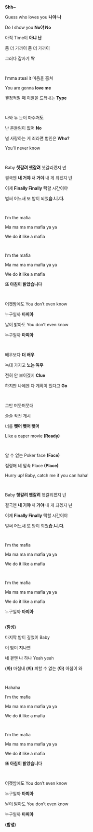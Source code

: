 <p><strong class="text-red-500">Shh~</strong></p>
<p>Guess who loves you <strong class="text-red-500">나야 나</strong></p>
<p>Do I show you <strong class="text-red-500">No야 No</strong></p>
<p>아직 Time이 <strong class="text-red-500">아냐 난</strong></p>
<p>좀 더 가까이 좀 더 가까이</p>
<p>그러다 갑자기 <strong class="text-red-500">싹</strong></p>
<br />
<p>I’mma steal it 마음을 훔쳐</p>
<p>You are gonna <strong class="text-red-500">love me</strong></p>
<p>
결정적일 때 이빨을 드러내는 <strong class="text-red-500">Type</strong>
</p>
<br />
<p>나와 두 눈이 마주쳐<strong class="text-red-500">도</strong></p>
<p>난 흔들림이 없어 <strong class="text-red-500">No</strong></p>
<p>
널 사랑하는 게 죄라면 범인은 <strong class="text-red-500">Who?</strong>
</p>
<p>You’ll never know</p>
<br />
<p>
Baby <strong class="text-red-500">헷갈려 헷갈려</strong> 헷갈리겠지 넌
</p>
<p>
결국엔 <strong class="text-red-500">내 거야 내 거야</strong> 내 게 되겠지
넌
</p>
<p>
이제 <strong class="text-red-500">Finally Finally</strong> 택할 시간이야
</p>
<p>
벌써 어느새 또 밤이 되었<strong class="text-red-500">습.니.다.</strong>
</p>
<br />
<p>I’m the mafia</p>
<p>Ma ma ma ma mafia ya ya</p>
<p>We do it like a mafia</p>
<br />
<p>I’m the mafia</p>
<p>Ma ma ma ma mafia ya ya</p>
<p>We do it like a mafia</p>
<p><strong class="text-red-500">또 아침이 밝았습니다</strong></p>
<br />
<p>어젯밤에도 You don’t even know</p>
<p>누구일까 <strong class="text-red-500">마피아</strong></p>
<p>날이 밝아도 You don’t even know</p>
<p>누구일까 <strong class="text-red-500">마피아</strong></p>
<br />
<p>배우보다 <strong class="text-red-500">더 배우</strong></p>
<p>늑대 가지고 <strong class="text-red-500">노는 여우</strong></p>
<p>전혀 안 보이겠지 <strong class="text-red-500">Clue</strong></p>
<p>
하지만 나에겐 다 계획이 있다고 <strong class="text-red-500">Go</strong>
</p>
<br />
<p>그만 머뭇머뭇대</p>
<p>슬슬 작전 개시</p>
<p>너를 <strong class="text-red-500">뺏어 뺏어 뺏어</strong></p>
<p>Like a caper movie <strong class="text-red-500">(Ready)</strong></p>
<br />
<p>알 수 없는 Poker face <strong class="text-blue-500">(Face)</strong></p>
<p>점령해 네 맘속 Place <strong class="text-blue-500">(Place)</strong></p>
<p>Hurry up! Baby, catch me if you can haha!</p>
<br />
<p>
Baby <strong class="text-red-500">헷갈려 헷갈려</strong> 헷갈리겠지 넌
</p>
<p>
결국엔 <strong class="text-red-500">내 거야 내 거야</strong> 내 게 되겠지
넌
</p>
<p>
이제 <strong class="text-red-500">Finally Finally</strong> 택할 시간이야
</p>
<p>
벌써 어느새 또 밤이 되었<strong class="text-red-500">습.니.다.</strong>
</p>
<br />
<p>I’m the mafia</p>
<p>Ma ma ma ma mafia ya ya</p>
<p>We do it like a mafia</p>
<br />
<p>I’m the mafia</p>
<p>Ma ma ma ma mafia ya ya</p>
<p>We do it like a mafia</p>
<p>누구일까 <strong class="text-red-500">마피아</strong></p>
<br />
<strong class="text-blue-500">(함성)</strong>
<p>마지막 밤이 깊었어 Baby</p>
<p>이 밤이 지나면</p>
<p>네 곁엔 나 하나 Yeah yeah</p>
<p>
<strong class="text-red-500">(마)</strong> 마침내
<strong class="text-red-500">(피)</strong> 피할 수 없는
<strong class="text-red-500">(아)</strong> 아침이 와
</p>
<br />
<p>Hahaha</p>
<p>I’m the mafia</p>
<p>Ma ma ma ma mafia ya ya</p>
<p>We do it like a mafia</p>
<br />
<p>I’m the mafia</p>
<p>Ma ma ma ma mafia ya ya</p>
<p>We do it like a mafia</p>
<p><strong class="text-red-500">또 아침이 밝았습니다</strong></p>
<br />
<p>어젯밤에도 You don’t even know</p>
<p>누구일까 <strong class="text-red-500">마피아</strong></p>
<p>날이 밝아도 You don’t even know</p>
<p>누구일까 <strong class="text-red-500">마피아</strong></p>
<strong class="text-blue-500">(함성)</strong>

